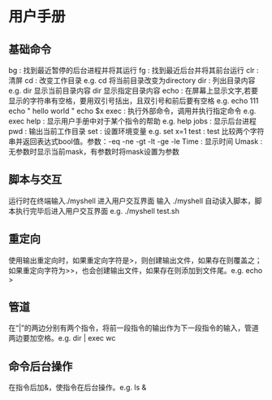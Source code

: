 # 用户手册
## 基础命令
bg : 找到最近暂停的后台进程并将其运行
fg :  找到最近后台并将其前台运行
clr : 清屏
cd : 改变工作目录 e.g. cd <directory> 将当前目录改变为directory
dir : 列出目录内容 e.g. dir 显示当前目录内容 dir <directory> 显示指定目录内容
echo : 在屏幕上显示文字,若要显示的字符串有空格，要用双引号括出，且双引号和前后要有空格 e.g. echo 111  echo " hello world " echo $x
exec : 执行外部命令，调用并执行指定命令 e.g. exec <command>
help : 显示用户手册中对于某个指令的帮助 e.g. help <command>
jobs : 显示后台进程
pwd : 输出当前工作目录
set : 设置环境变量 e.g. set x=1
test : test <string1> <parameter> <string2> 比较两个字符串并返回表达式bool值。参数：-eq -ne -gt -lt -ge -le
Time : 显示时间
Umask : 无参数时显示当前mask，有参数时将mask设置为参数

## 脚本与交互
运行时在终端输入./myshell 进入用户交互界面
输入 ./myshell <document>自动读入脚本，脚本执行完毕后进入用户交互界面 e.g. ./myshell test.sh

## 重定向
使用输出重定向时，如果重定向字符是>，则创建输出文件，如果存在则覆盖之；如果重定向字符为>>，也会创建输出文件，如果存在则添加到文件尾。e.g. echo <string> > <file>

## 管道
在“|”的两边分别有两个指令，将前一段指令的输出作为下一段指令的输入，管道两边要加空格。e.g. dir | exec wc

## 命令后台操作
在指令后加&，使指令在后台操作。e.g. ls &
